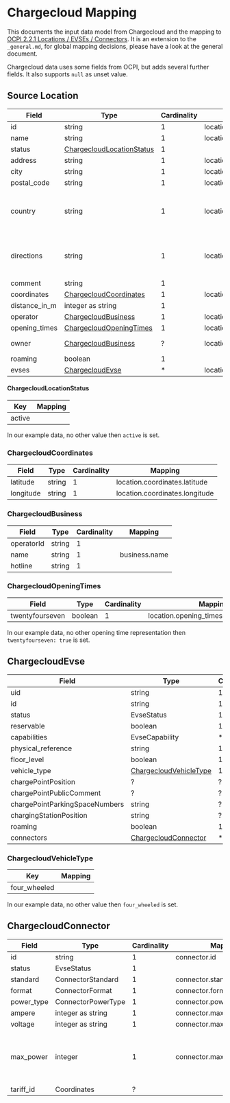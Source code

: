 # Chargecloud Mapping

This documents the input data model from Chargecloud and the mapping to
[OCPI 2.2.1 Locations / EVSEs / Connectors](https://github.com/ocpi/ocpi/blob/release-2.2.1-bugfixes/mod_locations.asciidoc#131-location-object). It is an extension to the `_general.md`, for global mapping
decisions, please have a look at the general document.

Chargecloud data uses some fields from OCPI, but adds several further fields. It also supports `null` as unset
value.

## Source Location

| Field         | Type                                                    | Cardinality | Mapping                | Comment                                                                 |
|---------------|---------------------------------------------------------|-------------|------------------------|-------------------------------------------------------------------------|
| id            | string                                                  | 1           | location.id            |                                                                         |
| name          | string                                                  | 1           | location.name          |                                                                         |
| status        | [ChargecloudLocationStatus](#ChargecloudLocationStatus) | 1           |                        |                                                                         |
| address       | string                                                  | 1           | location.address       |                                                                         |
| city          | string                                                  | 1           | location.city          |                                                                         |
| postal_code   | string                                                  | 1           | location.postal_code   |                                                                         |
| country       | string                                                  | 1           | location.country       | Transformation from 2 digit language code to OCPI 3 digit language code |
| directions    | string                                                  | 1           | location.directions    | Transformation to OCPI `DisplayText` with language DE                   |
| comment       | string                                                  | 1           |                        |                                                                         |
| coordinates   | [ChargecloudCoordinates](#ChargecloudCoordinates)       | 1           | location.coordinates   |                                                                         |
| distance_in_m | integer as string                                       | 1           |                        |                                                                         |
| operator      | [ChargecloudBusiness](#ChargecloudBusiness)             | 1           | location.operator      |                                                                         |
| opening_times | [ChargecloudOpeningTimes](#ChargecloudOpeningTimes)     | 1           | location.opening_times |                                                                         |
| owner         | [ChargecloudBusiness](#ChargecloudBusiness)             | ?           | location.owner         | Always null in our dataset                                              |
| roaming       | boolean                                                 | 1           |                        |                                                                         |
| evses         | [ChargecloudEvse](#ChargecloudEvse)                     | *           | location.evse          |                                                                         |


#### ChargecloudLocationStatus

| Key       | Mapping |
|-----------|---------|
| active    |         |

In our example data, no other value then `active` is set.


### ChargecloudCoordinates

| Field     | Type        | Cardinality | Mapping                        |
|-----------|-------------|-------------|--------------------------------|
| latitude  | string      | 1           | location.coordinates.latitude  |
| longitude | string      | 1           | location.coordinates.longitude |


### ChargecloudBusiness

| Field      | Type   | Cardinality | Mapping       |
|------------|--------|-------------|---------------|
| operatorId | string | 1           |               |
| name       | string | 1           | business.name |
| hotline    | string | 1           |               |


### ChargecloudOpeningTimes

| Field           | Type    | Cardinality | Mapping                                |
|-----------------|---------|-------------|----------------------------------------|
| twentyfourseven | boolean | 1           | location.opening_times.twentyfourseven |

In our example data, no other opening time representation then `twentyfourseven: true` is set.


## ChargecloudEvse

| Field                          | Type                                              | Cardinality | Mapping                 |
|--------------------------------|---------------------------------------------------|-------------|-------------------------|
| uid                            | string                                            | 1           | evse.uid                |
| id                             | string                                            | 1           | evse.evse_id            |
| status                         | EvseStatus                                        | 1           | evse.status             |
| reservable                     | boolean                                           | 1           |                         |
| capabilities                   | EvseCapability                                    | *           | evse.capabilities       |
| physical_reference             | string                                            | 1           | evse.physical_reference |
| floor_level                    | boolean                                           | 1           | evse.floor_level        |
| vehicle_type                   | [ChargecloudVehicleType](#ChargecloudVehicleType) | 1           |                         |
| chargePointPosition            | ?                                                 | ?           |                         |
| chargePointPublicComment       | ?                                                 | ?           |                         |
| chargePointParkingSpaceNumbers | string                                            | ?           |                         |
| chargingStationPosition        | string                                            | ?           |                         |
| roaming                        | boolean                                           | 1           |                         |
| connectors                     | [ChargecloudConnector](#ChargecloudConnector)     | *           | evse.connectors         |


### ChargecloudVehicleType

| Key           | Mapping |
|---------------|---------|
| four_wheeled  |         |

In our example data, no other value then `four_wheeled` is set.


## ChargecloudConnector

| Field        | Type               | Cardinality | Mapping                      | Comment                                             |
|--------------|--------------------|-------------|------------------------------|-----------------------------------------------------|
| id           | string             | 1           | connector.id                 |                                                     |
| status       | EvseStatus         | 1           |                              |                                                     |
| standard     | ConnectorStandard  | 1           | connector.standard           |                                                     |
| format       | ConnectorFormat    | 1           | connector.format             |                                                     |
| power_type   | ConnectorPowerType | 1           | connector.power_type         |                                                     |
| ampere       | integer as string  | 1           | connector.max_amperage       |                                                     |
| voltage      | integer as string  | 1           | connector.max_voltage        |                                                     |
| max_power    | integer            | 1           | connector.max_electric_power | Unit is kW and has to be transformed in Wh for OCPI |
| tariff_id    | Coordinates        | ?           |                              |                                                     |

